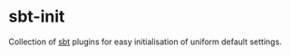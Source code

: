 sbt-init
========

Collection of [sbt][sbt] plugins for easy initialisation of uniform default settings.


[sbt]: http://www.scala-sbt.org
